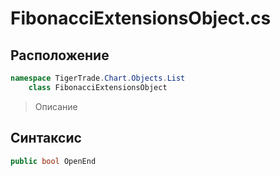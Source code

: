 
# FibonacciExtensionsObject.cs
## Расположение
```csharp
namespace TigerTrade.Chart.Objects.List  
    class FibonacciExtensionsObject
```

> Описание

## Синтаксис
```csharp
public bool OpenEnd
```
